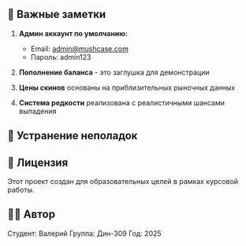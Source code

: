 ## 🚨 Важные заметки

1. **Админ аккаунт по умолчанию:**
   - Email: admin@mushcase.com
   - Пароль: admin123

2. **Пополнение баланса** - это заглушка для демонстрации
3. **Цены скинов** основаны на приблизительных рыночных данных
4. **Система редкости** реализована с реалистичными шансами выпадения

## 🐛 Устранение неполадок

## 📄 Лицензия

Этот проект создан для образовательных целей в рамках курсовой работы.

## 👨‍💻 Автор

Студент: Валерий
Группа: Дин-309
Год: 2025
